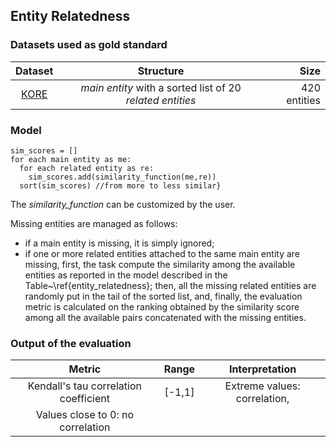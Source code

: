 ## Entity Relatedness

### Datasets used as gold standard

| **Dataset** | **Structure** | **Size** |
| :---------: | :---------------------: | ----------: | 
|   [KORE](https://old.datahub.io/dataset/kore-50-nif-ner-corpus)    |  _main entity_ with a sorted list of 20 _related entities_ | 420 entities |

### Model 
    sim_scores = []
    for each main entity as me:
      for each related entity as re:
        sim_scores.add(similarity_function(me,re))
      sort(sim_scores) //from more to less similar}

The _similarity\_function_ can be customized by the user.

Missing entities are managed as follows:
- if a main entity is missing, it is simply ignored;
- if one or more related entities attached to the same main entity are missing, first, the task compute the similarity among the available entities as reported in the model described in the Table~\ref{entity_relatedness}; then, all the missing related entities are randomly put in the tail of the sorted list, and, finally, the evaluation metric is calculated on the ranking obtained by the similarity score among all the available pairs concatenated with the missing entities.

### Output of the evaluation

| **Metric** | **Range** | **Interpretation** |
| :---------: | :---------------------: | :----------: |
| Kendall's tau correlation coefficient | \[-1,1\] | Extreme values: correlation,   
Values close to 0: no correlation |
